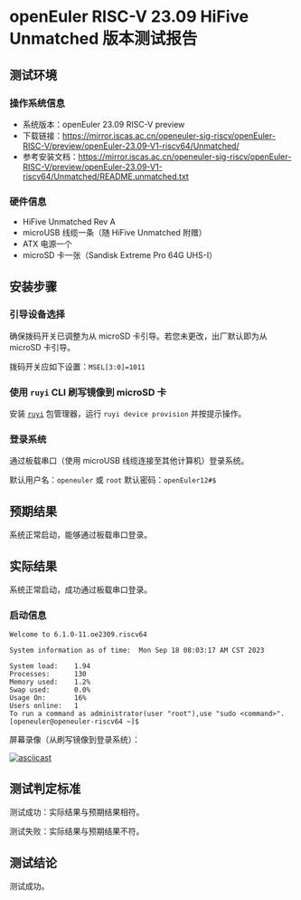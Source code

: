 # openEuler RISC-V 23.09 HiFive Unmatched 版本测试报告

## 测试环境

### 操作系统信息

- 系统版本：openEuler 23.09 RISC-V preview
- 下载链接：https://mirror.iscas.ac.cn/openeuler-sig-riscv/openEuler-RISC-V/preview/openEuler-23.09-V1-riscv64/Unmatched/
- 参考安装文档：https://mirror.iscas.ac.cn/openeuler-sig-riscv/openEuler-RISC-V/preview/openEuler-23.09-V1-riscv64/Unmatched/README.unmatched.txt

### 硬件信息

- HiFive Unmatched Rev A
- microUSB 线缆一条（随 HiFive Unmatched 附赠）
- ATX 电源一个
- microSD 卡一张（Sandisk Extreme Pro 64G UHS-I）

## 安装步骤

### 引导设备选择

确保拨码开关已调整为从 microSD 卡引导。若您未更改，出厂默认即为从 microSD 卡引导。

拨码开关应如下设置：`MSEL[3:0]=1011`

### 使用 `ruyi` CLI 刷写镜像到 microSD 卡

安装 [`ruyi`](https://github.com/ruyisdk/ruyi) 包管理器，运行 `ruyi device provision` 并按提示操作。

### 登录系统

通过板载串口（使用 microUSB 线缆连接至其他计算机）登录系统。

默认用户名：`openeuler` 或 `root`
默认密码：`openEuler12#$`

## 预期结果

系统正常启动，能够通过板载串口登录。

## 实际结果

系统正常启动，成功通过板载串口登录。

### 启动信息

```log
Welcome to 6.1.0-11.oe2309.riscv64                                                                                    
                                                                                                                      
System information as of time:  Mon Sep 18 08:03:17 AM CST 2023                                                       
                                                                                                                      
System load:    1.94                                                                                                  
Processes:      130                                                                                                   
Memory used:    1.2%                                                                                                  
Swap used:      0.0%                                                                                                  
Usage On:       16%                                                                                                   
Users online:   1                                                                                                     
To run a command as administrator(user "root"),use "sudo <command>".                                                  
[openeuler@openeuler-riscv64 ~]$
```

屏幕录像（从刷写镜像到登录系统）：

[![asciicast](https://asciinema.org/a/GzU3kCzrnvFfJMU1cJH30knrx.svg)](https://asciinema.org/a/GzU3kCzrnvFfJMU1cJH30knrx)

## 测试判定标准

测试成功：实际结果与预期结果相符。

测试失败：实际结果与预期结果不符。

## 测试结论

测试成功。